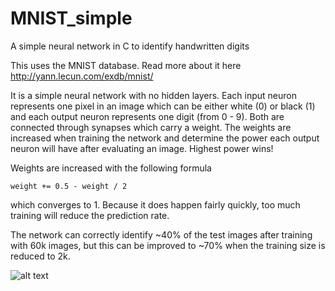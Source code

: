 # MNIST_simple
A simple neural network in C to identify handwritten digits

This uses the MNIST database. Read more about it here http://yann.lecun.com/exdb/mnist/

It is a simple neural network with no hidden layers. Each input neuron represents one pixel in an image
which can be either white (0) or black (1) and each output neuron represents one digit (from 0 - 9).
Both are connected through synapses which carry a weight. The weights are increased when training the network
and determine the power each output neuron will have after evaluating an image. Highest power wins!

Weights are increased with the following formula

```
weight += 0.5 - weight / 2
```
which converges to 1. Because it does happen fairly quickly, too much training will reduce the prediction rate.

The network can correctly identify ~40% of the test images after training with 60k images, but this can be improved to ~70%
when the training size is reduced to 2k.

![alt text](https://i.imgur.com/tI9dUo4.png)

